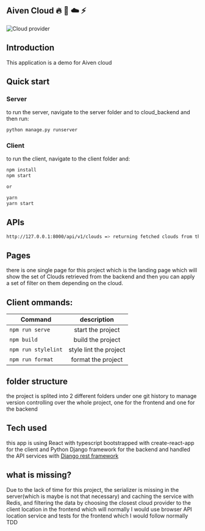 ## Aiven Cloud :fire: :rocket: :cloud: :zap:

![Cloud provider](cloud.gif)

## Introduction

This application is a demo for Aiven cloud

## Quick start

### Server

to run the server, navigate to the server folder and to cloud_backend and then run:

```bash
python manage.py runserver
```

### Client

to run the client, navigate to the client folder and:

```bash
npm install
npm start

or

yarn
yarn start
```

## APIs

```bash
http://127.0.0.1:8000/api/v1/clouds => returning fetched clouds from the API provided from the backend

```

## Pages

there is one single page for this project which is the landing page which will show the set of Clouds retrieved from the backend and then you can apply a set of filter on them depending on the cloud.

## Client ommands:

| Command             |      description       |
| ------------------- | :--------------------: |
| `npm run serve`     |   start the project    |
| `npm build `        |   build the project    |
| `npm run stylelint` | style lint the project |
| `npm run format`    |   format the project   |

## folder structure

the project is splited into 2 different folders under one git history to manage version controlling over the whole project, one for the frontend and one for the backend

## Tech used

this app is using React with typescript bootstrapped with create-react-app for the client and Python Django framework for the backend and handled the API services with [Django rest framework](https://www.django-rest-framework.org/)

## what is missing?

Due to the lack of time for this project, the serializer is missing in the server(which is maybe is not that necessary) and caching the service with Redis, and filtering the data by choosing the closest cloud provider to the client location in the frontend which will normally I would use browser API location service and tests for the frontend which I would follow normally TDD
